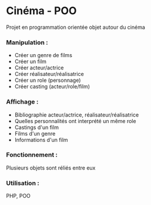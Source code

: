 # Cinéma - POO

Projet en programmation orientée objet autour du cinéma


### Manipulation :  
- Créer un genre de films
- Créer un film
- Créer acteur/actrice
- Créer réalisateur/réalisatrice
- Créer un role (personnage)
- Créer casting (acteur/role/film)


### Affichage :
- Bibliographie acteur/actrice, réalisateur/réalisatrice
- Quelles personnalités ont interprété un même role
- Castings d'un film
- Films d'un genre 
- Informations d'un film

### Fonctionnement : 
Plusieurs objets sont réliés entre eux

### Utilisation : 
PHP, POO
